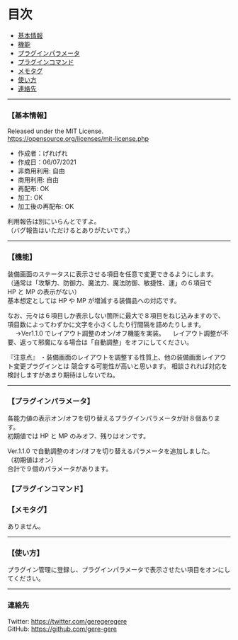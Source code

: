 # 目次

- [基本情報](#【基本情報】)
- [機能](#【機能】)
- [プラグインパラメータ](#【プラグインパラメータ】)
- [プラグインコマンド](#【プラグインコマンド】)
- [メモタグ](#【メモタグ】)
- [使い方](#【使い方】)
- [連絡先](#【連絡先】)

---

### 【基本情報】

Released under the MIT License.  
<https://opensource.org/licenses/mit-license.php>

- 作成者：げれげれ
- 作成日：06/07/2021
- 非商用利用: 自由
- 商用利用: 自由
- 再配布: OK
- 加工: OK
- 加工後の再配布: OK

利用報告は別にいらんとですよ。  
（バグ報告はいただけるとありがたいです。）

---

### 【機能】

装備画面のステータスに表示させる項目を任意で変更できるようにします。  
（通常は「攻撃力、防御力、魔法力、魔法防御、敏捷性、運」の６項目で  
HP と MP の表示がない）  
基本想定としては HP や MP が増減する装備品への対応です。

なお、元々は６項目しか表示しない箇所に最大で８項目をねじ込みますので、
項目数によってわずかに文字を小さくしたり行間隔を詰めたりします。
　 →Ver1.1.0 でレイアウト調整のオン/オフ機能を実装。
　レイアウト調整が不要、返って邪魔になる場合は「自動調整」をオフにしてください。

『注意点』
・装備画面のレイアウトを調整する性質上、他の装備画面レイアウト変更プラグインとは
競合する可能性が高いと思います。
相談されれば対応を検討しますがあまり期待はしないでね。

---

### 【プラグインパラメータ】

各能力値の表示オン/オフを切り替えるプラグインパラメータが計８個あります。  
初期値では HP と MP のみオフ、残りはオンです。

Ver.1.1.0 で自動調整のオン/オフを切り替えるパラメータを追加しました。  
（初期値はオン）  
合計で９個のパラメータがあります。

### 【プラグインコマンド】

### 【メモタグ】

ありません。

---

### 【使い方】

プラグイン管理に登録し、プラグインパラメータで表示させたい項目をオンにしてください。

---

### 連絡先

Twitter: <https://twitter.com/geregeregere>  
GitHub: <https://github.com/gere-gere>
